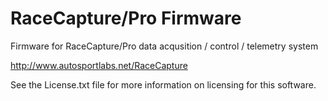 RaceCapture/Pro Firmware
========================

Firmware for RaceCapture/Pro data acqusition / control / telemetry system

http://www.autosportlabs.net/RaceCapture

See the License.txt file for more information on licensing for this software.
